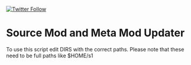 [![Twitter Follow](https://img.shields.io/twitter/follow/espadrine.svg?style=social&label=Follow&style=flat-square)](https://twitter.com/kennyLtv)

# Source Mod and Meta Mod Updater

To use this script edit DIRS with the correct paths. Please note that these need to be full paths like $HOME/s1
